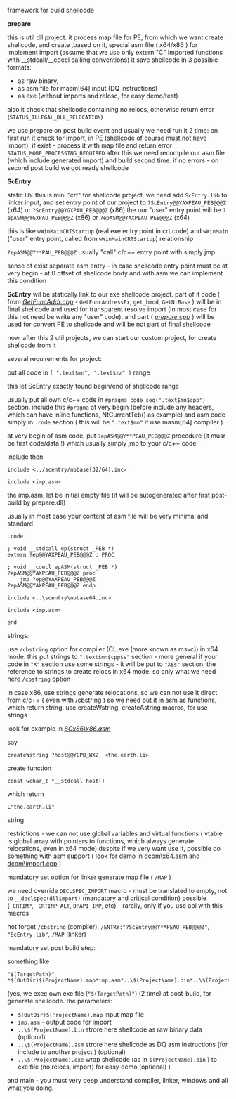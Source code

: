 framework for build shellcode

**prepare**


this is util dll project. it process map file for PE, from which we want create shellcode, and create ,based on it, special asm file ( x64/x86 ) for implement import
(assume that we use only extern "C" imported functions with __stdcall/__cdecl calling conventions)
it save shellcode in 3 possible formats: 

- as raw binary, 
- as asm file for masm[64] input  (DQ instructions)
- as exe (without imports and relosc, for easy demo/test)

also it check that shellcode containing no relocs, otherwise return error (`STATUS_ILLEGAL_DLL_RELOCATION`)

we use prepare on post build event and usually we need run it 2 time:
on first run it check for import, in PE (shellcode of course must not have import), if exist - process it with map file and return error `STATUS_MORE_PROCESSING_REQUIRED`
after this we need recompile our asm file (which include generated import) and build second time.
if no errors - on second post build we got ready shellcode

**ScEntry**


static lib. this is mini "crt" for shellcode project. we need add `ScEntry.lib` to linker input, and set entry point of our project to
`?ScEntry@@YAXPEAU_PEB@@@Z` (x64) or `?ScEntry@@YGXPAU_PEB@@@Z` (x86)
the our "user" entry point will be `?epASM@@YGXPAU_PEB@@@Z` (x86) or `?epASM@@YAXPEAU_PEB@@@Z` (x64)

this is like `wWinMainCRTStartup` (real exe entry point in crt code) and `wWinMain` ("user" entry point, called from `wWinMainCRTStartup`) relationship

`?epASM@@Y**PAU_PEB@@@Z` usually "call" c/c++ entry point with simply jmp

sense of exist separate asm entry - in case shellcode entry point must be at very begin - at 0 offset of shellcode body and with asm we can implement this condition

**ScEntry** wil be statically link to our exe shellcode project. part of it code ( from [*GetFuncAddr.cpp*](ScEntry/GetFuncAddr.cpp) - `GetFuncAddressEx`, `get_hmod`, `GetNtBase` ) will be in final shellcode and
used for transparent resolve import (in most case for this not need be write any "user" code). and part ( [*prepare.cpp*](ScEntry/prepare.cpp) ) will be used for convert PE to shellcode and will be not part of final shellcode


now, after this 2 util projects, we can start our custom project, for create shellcode from it

several requirements for project:

put all code in `[ ".text$mn", ".text$zz" )` range

this let ScEntry exactly found begin/end of shellcode range

usually put all own c/c++ code in `#pragma code_seg(".text$mn$cpp")` section.
include this `#pragma` at very begin (before include any headers, which can have inline functions, NtCurrentTeb() as example)
and asm code simply in `.code` section ( this will be `".text$mn"` if use masm[64] compiler )

at very begin of asm code, put `?epASM@@Y**PEAU_PEB@@@Z` procedure (it musr be first code/data !)
which usually simply jmp to your c/c++ code

include then
```
include <../scentry/nobase[32/64].inc>

include <imp.asm>
```
the imp.asm, let be initial empty file (it will be autogenerated after first post-build by prepare.dll)

usually in most case your content of asm file will be very minimal and standard
```
.code

; void __stdcall ep(struct _PEB *)
extern ?ep@@YAXPEAU_PEB@@@Z : PROC

; void __cdecl epASM(struct _PEB *)
?epASM@@YAXPEAU_PEB@@@Z proc
	jmp ?ep@@YAXPEAU_PEB@@@Z
?epASM@@YAXPEAU_PEB@@@Z endp

include <..\scentry\nobase64.inc>

include <imp.asm>

end
```
strings:

use `/cbstring` option for compiler (CL.exe (more known as msvc)) in x64 mode.
this put strings to `".text$mn$cpp$s"` section - more general if your code in `"X"` section use some strings - it will be put to `"X$s"` section.
the reference to strings to create relocs in x64 mode. so only what we need here `/cbstring` option

in case x86, use strings generate relocations, so we can not use it direct from c/c++ ( even with /cbstring )
so we need put it in asm as functions, which return string. use createWstring, createAstring macros, for use strings

look for example in [*SCx86\x86.asm*](SCx86/x86.asm)

say
```
createWstring ?host@@YGPB_WXZ, <the.earth.li>
```

create function
```
const wchar_t *__stdcall host()
```
which return
```
L"the.earth.li"
```
string

restrictions - we can not use global variables and virtual functions ( vtable is global array with pointers to functions, which always generate relocations, even in x64 mode)
despite if we very want use it, possible do something with asm support ( look for demo in [dcom\x64.asm](dcom/x64.asm) and [dcom\import.cpp](dcom/import.cpp) )

mandatory set option for linker generate map file ( `/MAP` )

we need override `DECLSPEC_IMPORT` macro - must be translated to empty, not to `__declspec(dllimport)` (mandatory and critical condition)
possible (`_CRTIMP`, `_CRTIMP_ALT`, `DPAPI_IMP`, etc) - rarelly, only if you use api with this macros

not forget `/cbstring` (compiler), `/ENTRY:"?ScEntry@@Y**PEAU_PEB@@@Z"`, `"ScEntry.lib"`, `/MAP` (linker)

mandatory set post build step:

something like
```
"$(TargetPath)" *$(OutDir)$(ProjectName).map*imp.asm*..\$(ProjectName).bin*..\$(ProjectName).asm*..\$(ProjectName).exe
```
(yes, we exec own exe file (`"$(TargetPath)"`) (2 time) at post-build, for generate shellcode.
the parameters:
- `$(OutDir)$(ProjectName).map` input map file
- `imp.asm` - output code for import
- `..\$(ProjectName).bin` strore here shellcode as raw binary data (optional)
- `..\$(ProjectName).asm` strore here shellcode as DQ asm instructions (for include to another project ) (optional)
- `..\$(ProjectName).exe` wrap shellcode (as in `$(ProjectName).bin` ) to exe file (no relocs, import) for easy demo (optional)
)

and main - you must very deep understand compiler, linker, windows and all what you doing.

